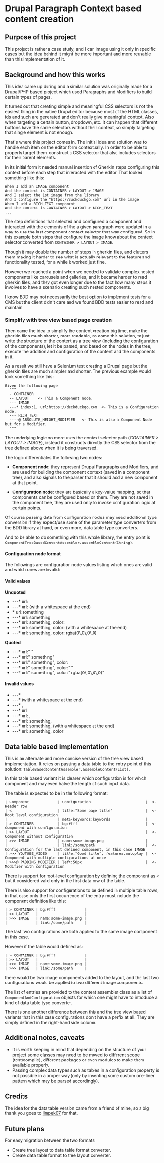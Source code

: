 # Drupal Paragraph Context based content creation

## Purpose of this project

This project is rather a case study, and I can image using it only in specific cases but the idea behind it might be
more important and more reusable than this implementation of it.

## Background and how this works

This idea came up during and a similar solution was originally made for a Drupal/PHP based project
which used Paragraphs and Modifiers to build certain types of pages.

It turned out that creating simple and meaningful CSS selectors is not the easiest thing in the native Drupal
editor because most of the HTML classes, ids and such are generated and don't really give meaningful context. Also when
targeting a certain button, dropdown, etc. it can happen that different buttons have the same selectors without their
context, so simply targeting that single element is not enough.

That's where this project comes in. The initial idea and solution was to handle each item on the editor form contextually.
In order to be able to properly target them, construct a CSS selector that also includes selectors for their parent elements.

In its initial form it needed manual insertion of Gherkin steps configuring this context before each step
that interacted with the editor. That looked something like this:

```gherkin
When I add an IMAGE component
And the context is CONTAINER > LAYOUT > IMAGE
And I select the 1st image from the library
And I configure the "https://duckduckgo.com" url in the image
When I add a RICH_TEXT component
And the context is CONTAINER > LAYOUT > RICH_TEXT
...
``` 

The step definitions that selected and configured a component and interacted with the elements of the a given paragraph
were updated in a way to use the last component context selector that was configured. So in this example both steps that
configure the image know about the context selector converted from `CONTAINER > LAYOUT > IMAGE`.

Though it may double the number of steps in gherkin files, and clutters them making it harder to see what is actually
relevant to the feature and functionality tested, for a while it worked just fine.

However we reached a point when we needed to validate complex nested components like carousels and galleries, and it
became harder to read gherkin files, and they got even longer due to the fact how many steps it involves to
have a scenario creating such nested components.

I know BDD may not necessarily the best option to implement tests for a CMS but the client didn't care and we found BDD
tests easier to read and maintain.

### Simplify with tree view based page creation 

Then came the idea to simplify the content creation big time, make the gherkin files much shorter, more readable, so
came this solution, to just write the structure of the content as a tree view (including the configuration of the
components), let it be parsed, and based on the nodes in the tree, execute the addition and configuration of the content
and the components in it.

As a result we still have a Selenium test creating a Drupal page but the gherkin files are much simpler and shorter.
The previous example would look something like this:

```gherkin
Given the following page
  """
  - CONTAINER
  -- LAYOUT    <- This a Component node.
  --- IMAGE
  ---* index:1, url:https://duckduckgo.com  <- This is a Configuration node.
  --- RICH_TEXT
  ----@ ABSOLUTE_HEIGHT_MODIFIER   <- This is also a Component Node but for a Modifier.
  """
```

The underlying logic no more uses the context selector path (*CONTAINER > LAYOUT > IMAGE*), instead it constructs
directly the CSS selector from the tree defined above when it is being traversed.

The logic differentiates the following two nodes:
- **Component node**: they represent Drupal Paragraphs and Modifiers, and are used for building the component context
                  (saved in a component tree), and also signals to the parser that it should add a new component
                  at that point.

- **Configuration node**: they are basically a key-value mapping, so that components can be configured based on them.
                      They are not saved in the component tree, they are used only to invoke configuration logic at certain
                      points.

Of course passing data from configuration nodes may need additional type conversion if they expect/use some of the parameter
type converters from the BDD library at hand, or even more, data table type converters.

And to be able to do something with this whole library, the entry point is `ComponentTreeBasedContentAssembler.assembleContent(String)`.

#### Configuration node format

The followings are configuration node values listing which ones are valid and which ones are invalid:

#### Valid values

**Unquoted**
- ---* url:
- ---* url: (with a whitespace at the end)
- \* url:something
- ---* url: something
- ---* url: something, color:
- ---* url: something, color: (with a whitespace at the end)
- ---* url: something, color: rgba(0\\,0\\,0\\,0)

**Quoted**
- ---* url:" "
- ---* url:" something"
- ---* url:" something", color:
- ---* url:" something", color:" "
- ---* url:" something", color:" rgba(0\\,0\\,0\\,0)"

#### Invalid values

- ---*
- ---* (with a whitespace at the end)
- ---* ,
- ---* url
- ---* url: ,
- ---* url: something,
- ---* url: something, (with a whitespace at the end)
- ---* url: something, color

## Data table based implementation

This is an alternate and more concise version of the tree view based implementation. It relies on passing a data table
to the entry point of this solution: `TableBasedContentAssembler.assembleContent(List)`.

In this table based variant it is clearer which configuration is for which component and may even halve the length of
such input data.

The table is expected to be in the following format:
```gherkin
| Component             | Configuration                         |  <- Header row
| <                     | title:"Some page title"               |  <- Root level configuration
|                       | meta-keywords:keywords                |
| > CONTAINER           | bg:#fff                               |  <- Component with configuration
| >> LAYOUT             |                                       |  <- Component without configuration
| >>> IMAGE             | name:some-image.png                   |
|                       | link:/some/path                       |  <- Configuration for the last defined component, in this case IMAGE
| >>> YOUTUBE_VIDEO     | title:"Good title", features:autoplay |  <- Component with multiple configurations at once
| >>>@ PADDING_MODIFIER | left:50px                             |  <- Modifier with configuration
```

There is support for root-level configuration by defining the component as `<` but it considered valid only in the first
data row of the table.

There is also support for configurations to be defined in multiple table rows, in that case only the first occurrence
of the entry must include the component definition like this:

```gherkin
| > CONTAINER | bg:#fff             |
| >> LAYOUT   |                     |
| >>> IMAGE   | name:some-image.png |
|             | link:/some/path     |
```

The last two configurations are both applied to the same image component in this case.

However if the table would defined as:

```gherkin
| > CONTAINER | bg:#fff             |
| >> LAYOUT   |                     |
| >>> IMAGE   | name:some-image.png |
| >>> IMAGE   | link:/some/path     |
```

there would be two image components added to the layout, and the last two configurations would be applied to two
different image components.

The list of entries are provided to the content assembler class as a list of `ComponentAndConfiguration` objects for
which one might have to introduce a kind of data table type converter.

There is one another difference between this and the tree view based variants that in this case configurations
don't have a prefix at all. They are simply defined in the right-hand side column.

## Additional notes, caveats

- It is worth keeping in mind that depending on the structure of your project some classes may need to be moved to
different scope (test/compile), different packages or even modules to make them available properly.
- Passing complex data types such as tables in a configuration property is not possible in a proper way (only by inventing
some custom one-liner pattern which may be parsed accordingly).

## Credits

The idea for the data table version came from a friend of mine, so a big thank you goes to
[limpek07](https://github.com/Limpek07) for that.

## Future plans

For easy migration between the two formats:
- Create tree layout to data table format converter.
- Create data table format to tree layout converter.
